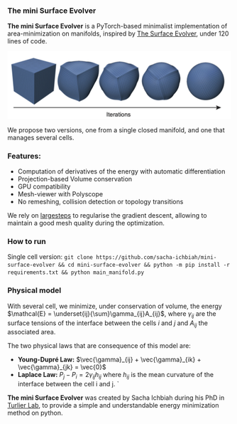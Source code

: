 ### The mini Surface Evolver

**The mini Surface Evolver** is a PyTorch-based minimalist implementation of area-minimization on manifolds, inspired by [The Surface Evolver](https://en.wikipedia.org/wiki/Surface_Evolver), under 120 lines of code.

<img src="Images/regularized_gd.png" alt="drawing" width="650"/>

We propose two versions, one from a single closed manifold, and one that manages several cells. 

### Features: 

- Computation of derivatives of the energy with automatic differentiation
- Projection-based Volume conservation
- GPU compatibility
- Mesh-viewer with Polyscope
- No remeshing, collision detection or topology transitions







We rely on [largesteps](https://github.com/rgl-epfl/large-steps-pytorch) to regularise the gradient descent, allowing to maintain a good mesh quality during the optimization.

### How to run

Single cell version: 
`git clone https://github.com/sacha-ichbiah/mini-surface-evolver && cd mini-surface-evolver && python -m pip install -r requirements.txt && python main_manifold.py`

### Physical model
With several cell, we minimize, under conservation of volume, the energy $\mathcal{E} = \underset{ij}{\sum}\gamma_{ij}A_{ij}$, where $\gamma_{ij}$ are the surface tensions of the interface between the cells $i$ and $j$ and $A_{ij}$ the associated area. 

The two physical laws that are consequence of this model are: 
- **Young-Dupré Law:** $\vec{\gamma}_{ij} + \vec{\gamma}_{ik} + \vec{\gamma}_{jk} = \vec{0}$
- **Laplace Law:** $P_j - P_i = 2 \gamma_{ij} h_{ij}$ where $h_{ij}$ is the mean curvature of the interface between the cell i and j. `


**The mini Surface Evolver** was created by Sacha Ichbiah during his PhD in [Turlier Lab](https://www.turlierlab.com), to provide a simple and understandable energy minimization method on python.
